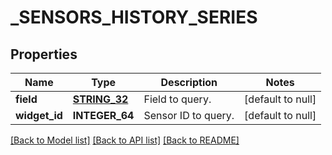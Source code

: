 # _SENSORS_HISTORY_SERIES

## Properties
Name | Type | Description | Notes
------------ | ------------- | ------------- | -------------
**field** | [**STRING_32**](STRING_32.md) | Field to query. | [default to null]
**widget_id** | **INTEGER_64** | Sensor ID to query. | [default to null]

[[Back to Model list]](../README.md#documentation-for-models) [[Back to API list]](../README.md#documentation-for-api-endpoints) [[Back to README]](../README.md)


